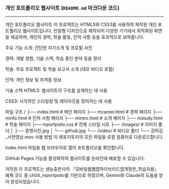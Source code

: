 
### 개인 포트폴리오 웹사이트 (`README.md` 마크다운 코드)

---

개인 포트폴리오 웹사이트
이 프로젝트는 HTML5와 CSS3를 사용하여 제작된 개인 포트폴리오 웹사이트입니다. 반응형 디자인으로 제작되어 다양한 기기에서 최적화된 화면을 제공하며, 개인의 경력, 학술 활동, 인적 사항 등을 효과적으로 보여줍니다.

주요 기능
소개: 간단한 자기소개 및 프로필 사진

경력: 개발 경험, 기술 스택, 학습 중인 분야 등을 정리

학술: 주요 프로젝트 및 학술 보고서 소개 (데모 비디오 포함)

인적: 개인 정보 및 자격증 정보

기술 스택
HTML5: 웹사이트의 구조를 설계하는 데 사용

CSS3: 시각적인 스타일링 및 레이아웃을 정의하는 데 사용

파일 구조
/
├── index.html           # 메인 페이지
├── mcareer.html         # 경력 페이지
├── minfo.html           # 인적 사항 페이지
├── mintro.html          # 소개 페이지
├── mstudy.html          # 학술 페이지
├── mportpolio.css       # 전체 스타일 시트
├── /images/             # 이미지 폴더
│   ├── 증명사진.jpg
│   └── github.jpg
└── /video/              # 비디오 폴더
    └── 강허김_시연영상.mov
사용 방법
이 레포지토리의 모든 파일을 로컬 컴퓨터로 다운로드합니다.

index.html 파일을 웹 브라우저로 열어 포트폴리오를 확인합니다.

GitHub Pages 기능을 활성화하여 웹사이트를 온라인에 배포할 수 있습니다.

저작권
이 프로젝트는 생능출판사의 『모바일웹웹앱하이브리드앱개정판_학습자용』 예제 코드 중 ch04_mportpolio를 기반으로 하였으며, Gemini와 Claude의 도움을 받아 완성되었습니다.
